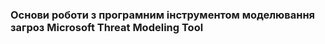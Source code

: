 ### Основи  роботи  з  програмним  інструментом  моделювання  загроз  Microsoft  Threat Modeling Tool
